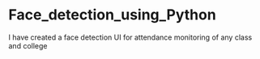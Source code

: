 # Face_detection_using_Python
I have created a face detection UI for attendance monitoring of any class and college
